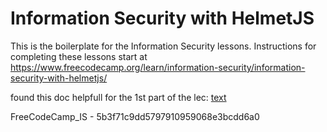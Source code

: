 # Information Security with HelmetJS

This is the boilerplate for the Information Security lessons. Instructions for completing these lessons start at https://www.freecodecamp.org/learn/information-security/information-security-with-helmetjs/

found this doc helpfull for the 1st part of the lec: [text](https://www.freecodecamp.org/news/how-to-deploy-nodejs-application-with-render/)


FreeCodeCamp_IS  - 5b3f71c9dd5797910959068e3bcdd6a0